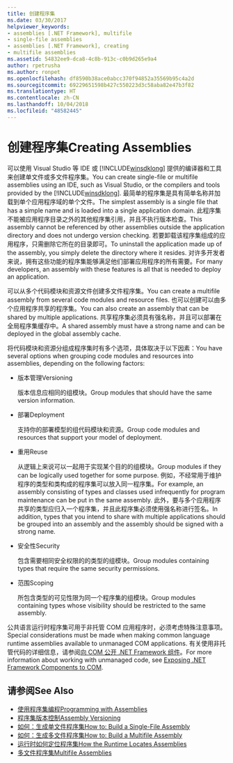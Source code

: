 ```yaml
---
title: 创建程序集
ms.date: 03/30/2017
helpviewer_keywords:
- assemblies [.NET Framework], multifile
- single-file assemblies
- assemblies [.NET Framework], creating
- multifile assemblies
ms.assetid: 54832ee9-dca8-4c8b-913c-c0b9d265e9a4
author: rpetrusha
ms.author: ronpet
ms.openlocfilehash: df8590b38ace0abcc370f94852a35569b95c4a2d
ms.sourcegitcommit: 69229651598b427c550223d3c58aba82e47b3f82
ms.translationtype: HT
ms.contentlocale: zh-CN
ms.lasthandoff: 10/04/2018
ms.locfileid: "48582445"
---
```

# <a name="creating-assemblies"></a><span data-ttu-id="8c5c1-102">创建程序集</span><span class="sxs-lookup"><span data-stu-id="8c5c1-102">Creating Assemblies</span></span>

<span data-ttu-id="8c5c1-103">可以使用 Visual Studio 等 IDE 或 [!INCLUDE[winsdklong](../../../includes/winsdklong-md.md)] 提供的编译器和工具来创建单文件或多文件程序集。</span><span class="sxs-lookup"><span data-stu-id="8c5c1-103">You can create single-file or multifile assemblies using an IDE, such as Visual Studio, or the compilers and tools provided by the [!INCLUDE[winsdklong](../../../includes/winsdklong-md.md)].</span></span> <span data-ttu-id="8c5c1-104">最简单的程序集是具有简单名称并加载到单个应用程序域的单个文件。</span><span class="sxs-lookup"><span data-stu-id="8c5c1-104">The simplest assembly is a single file that has a simple name and is loaded into a single application domain.</span></span> <span data-ttu-id="8c5c1-105">此程序集不能被应用程序目录之外的其他程序集引用，并且不执行版本检查。</span><span class="sxs-lookup"><span data-stu-id="8c5c1-105">This assembly cannot be referenced by other assemblies outside the application directory and does not undergo version checking.</span></span> <span data-ttu-id="8c5c1-106">若要卸载该程序集组成的应用程序，只需删除它所在的目录即可。</span><span class="sxs-lookup"><span data-stu-id="8c5c1-106">To uninstall the application made up of the assembly, you simply delete the directory where it resides.</span></span> <span data-ttu-id="8c5c1-107">对许多开发者来说，拥有这些功能的程序集能够满足他们部署应用程序的所有需要。</span><span class="sxs-lookup"><span data-stu-id="8c5c1-107">For many developers, an assembly with these features is all that is needed to deploy an application.</span></span>

<span data-ttu-id="8c5c1-108">可以从多个代码模块和资源文件创建多文件程序集。</span><span class="sxs-lookup"><span data-stu-id="8c5c1-108">You can create a multifile assembly from several code modules and resource files.</span></span> <span data-ttu-id="8c5c1-109">也可以创建可以由多个应用程序共享的程序集。</span><span class="sxs-lookup"><span data-stu-id="8c5c1-109">You can also create an assembly that can be shared by multiple applications.</span></span> <span data-ttu-id="8c5c1-110">共享程序集必须具有强名称，并且可以部署在全局程序集缓存中。</span><span class="sxs-lookup"><span data-stu-id="8c5c1-110">A shared assembly must have a strong name and can be deployed in the global assembly cache.</span></span>

<span data-ttu-id="8c5c1-111">将代码模块和资源分组成程序集时有多个选项，具体取决于以下因素：</span><span class="sxs-lookup"><span data-stu-id="8c5c1-111">You have several options when grouping code modules and resources into assemblies, depending on the following factors:</span></span>

-   <span data-ttu-id="8c5c1-112">版本管理</span><span class="sxs-lookup"><span data-stu-id="8c5c1-112">Versioning</span></span>

     <span data-ttu-id="8c5c1-113">版本信息应相同的组模块。</span><span class="sxs-lookup"><span data-stu-id="8c5c1-113">Group modules that should have the same version information.</span></span>

-   <span data-ttu-id="8c5c1-114">部署</span><span class="sxs-lookup"><span data-stu-id="8c5c1-114">Deployment</span></span>

     <span data-ttu-id="8c5c1-115">支持你的部署模型的组代码模块和资源。</span><span class="sxs-lookup"><span data-stu-id="8c5c1-115">Group code modules and resources that support your model of deployment.</span></span>

-   <span data-ttu-id="8c5c1-116">重用</span><span class="sxs-lookup"><span data-stu-id="8c5c1-116">Reuse</span></span>

     <span data-ttu-id="8c5c1-117">从逻辑上来说可以一起用于实现某个目的的组模块。</span><span class="sxs-lookup"><span data-stu-id="8c5c1-117">Group modules if they can be logically used together for some purpose.</span></span> <span data-ttu-id="8c5c1-118">例如，不经常用于维护程序的类型和类构成的程序集可以放入同一程序集。</span><span class="sxs-lookup"><span data-stu-id="8c5c1-118">For example, an assembly consisting of types and classes used infrequently for program maintenance can be put in the same assembly.</span></span> <span data-ttu-id="8c5c1-119">此外，要与多个应用程序共享的类型应归入一个程序集，并且此程序集必须使用强名称进行签名。</span><span class="sxs-lookup"><span data-stu-id="8c5c1-119">In addition, types that you intend to share with multiple applications should be grouped into an assembly and the assembly should be signed with a strong name.</span></span>

-   <span data-ttu-id="8c5c1-120">安全性</span><span class="sxs-lookup"><span data-stu-id="8c5c1-120">Security</span></span>

     <span data-ttu-id="8c5c1-121">包含需要相同安全权限的的类型的组模块。</span><span class="sxs-lookup"><span data-stu-id="8c5c1-121">Group modules containing types that require the same security permissions.</span></span>

-   <span data-ttu-id="8c5c1-122">范围</span><span class="sxs-lookup"><span data-stu-id="8c5c1-122">Scoping</span></span>

     <span data-ttu-id="8c5c1-123">所包含类型的可见性限为同一个程序集的组模块。</span><span class="sxs-lookup"><span data-stu-id="8c5c1-123">Group modules containing types whose visibility should be restricted to the same assembly.</span></span>

<span data-ttu-id="8c5c1-124">公共语言运行时程序集可用于非托管 COM 应用程序时，必须考虑特殊注意事项。</span><span class="sxs-lookup"><span data-stu-id="8c5c1-124">Special considerations must be made when making common language runtime assemblies available to unmanaged COM applications.</span></span> <span data-ttu-id="8c5c1-125">有关使用非托管代码的详细信息，请参阅[向 COM 公开 .NET Framework 组件](../../../docs/framework/interop/exposing-dotnet-components-to-com.md)。</span><span class="sxs-lookup"><span data-stu-id="8c5c1-125">For more information about working with unmanaged code, see [Exposing .NET Framework Components to COM](../../../docs/framework/interop/exposing-dotnet-components-to-com.md).</span></span>

## <a name="see-also"></a><span data-ttu-id="8c5c1-126">请参阅</span><span class="sxs-lookup"><span data-stu-id="8c5c1-126">See Also</span></span>

- [<span data-ttu-id="8c5c1-127">使用程序集编程</span><span class="sxs-lookup"><span data-stu-id="8c5c1-127">Programming with Assemblies</span></span>](../../../docs/framework/app-domains/programming-with-assemblies.md)
- [<span data-ttu-id="8c5c1-128">程序集版本控制</span><span class="sxs-lookup"><span data-stu-id="8c5c1-128">Assembly Versioning</span></span>](../../../docs/framework/app-domains/assembly-versioning.md)
- [<span data-ttu-id="8c5c1-129">如何：生成单文件程序集</span><span class="sxs-lookup"><span data-stu-id="8c5c1-129">How to: Build a Single-File Assembly</span></span>](../../../docs/framework/app-domains/how-to-build-a-single-file-assembly.md)
- [<span data-ttu-id="8c5c1-130">如何：生成多文件程序集</span><span class="sxs-lookup"><span data-stu-id="8c5c1-130">How to: Build a Multifile Assembly</span></span>](../../../docs/framework/app-domains/how-to-build-a-multifile-assembly.md)
- [<span data-ttu-id="8c5c1-131">运行时如何定位程序集</span><span class="sxs-lookup"><span data-stu-id="8c5c1-131">How the Runtime Locates Assemblies</span></span>](../../../docs/framework/deployment/how-the-runtime-locates-assemblies.md)
- [<span data-ttu-id="8c5c1-132">多文件程序集</span><span class="sxs-lookup"><span data-stu-id="8c5c1-132">Multifile Assemblies</span></span>](../../../docs/framework/app-domains/multifile-assemblies.md)